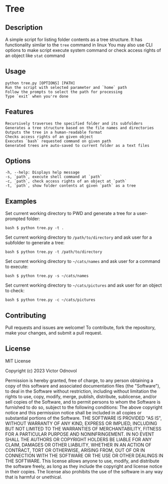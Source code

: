 # Tree

## Description

A simple script for listing folder contents as a tree structure. It has functionality similar to the `tree` command in linux
You may also use CLI options to make script execute system command or check access rights of an object like `stat` command

## Usage

    python tree.py [OPTIONS] [PATH]
    Run the script with selected parameter and `home` path
    Follow the prompts to select the path for processing
    Type `exit` when you're done

## Features

    Recursively traverses the specified folder and its subfolders
    Generates a tree structure based on the file names and directories
    Outputs the tree in a human-readable format
    Checks access rights of an given object
    Executes `bash` requested command on given path
    Generated trees are auto-saved to current folder as a text files

## Options

    -h, --help: Displays help message
    -s, `path`, execute shell command at `path`
    -c, `path`, check access rights of an object at `path`
    -t, `path`, show folder contents at given `path` as a tree

## Examples

Set current working directory to PWD and generate a tree for a user-prompted folder:

    bash $ python tree.py -t .

Set current working directory to `/path/to/directory` and ask user for a subfolder to generate a tree:

    bash $ python tree.py -t /path/to/directory

Set current working directory to `~/cats/names` and ask user for a command to execute:

    bash $ python tree.py -s ~/cats/names

Set current working directory to `~/cats/pictures` and ask user for an object to check:

    bash $ python tree.py -c ~/cats/pictures

## Contributing

Pull requests and issues are welcome! To contribute, fork the repository, make your changes, and submit a pull request.

## License

MIT License

Copyright (c) 2023 Victor Odnovol

Permission is hereby granted, free of charge, to any person obtaining a copy of this software and associated documentation files (the "Software"), to deal in the Software without restriction, including without limitation the rights to use, copy, modify, merge, publish, distribute, sublicense, and/or sell copies of the Software, and to permit persons to whom the Software is furnished to do so, subject to the following conditions:
The above copyright notice and this permission notice shall be included in all copies or substantial portions of the Software.
THE SOFTWARE IS PROVIDED "AS IS", WITHOUT WARRANTY OF ANY KIND, EXPRESS OR IMPLIED, INCLUDING BUT NOT LIMITED TO THE WARRANTIES OF MERCHANTABILITY, FITNESS FOR A PARTICULAR PURPOSE AND NONINFRINGEMENT. IN NO EVENT SHALL THE AUTHORS OR COPYRIGHT HOLDERS BE LIABLE FOR ANY CLAIM, DAMAGES OR OTHER LIABILITY, WHETHER IN AN ACTION OF CONTRACT, TORT OR OTHERWISE, ARISING FROM, OUT OF OR IN CONNECTION WITH THE SOFTWARE OR THE USE OR OTHER DEALINGS IN THE SOFTWARE.
This license allows anyone to use, modify, and distribute the software freely, as long as they include the copyright and license notice in their copies. The license also prohibits the use of the software in any way that is harmful or unethical.
